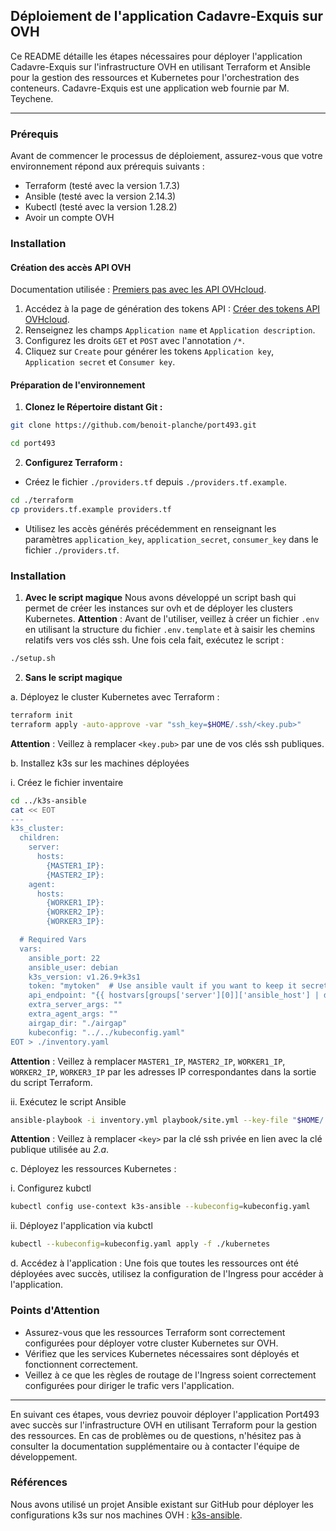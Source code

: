 ## Déploiement de l'application Cadavre-Exquis sur OVH

Ce README détaille les étapes nécessaires pour déployer l'application Cadavre-Exquis sur l'infrastructure OVH en utilisant Terraform et Ansible pour la gestion des ressources et Kubernetes pour l'orchestration des conteneurs. Cadavre-Exquis est une application web fournie par M. Teychene.

---

### Prérequis

Avant de commencer le processus de déploiement, assurez-vous que votre environnement répond aux prérequis suivants :

- Terraform (testé avec la version 1.7.3)
- Ansible (testé avec la version 2.14.3)
- Kubectl (testé avec la version 1.28.2)
- Avoir un compte OVH

### Installation

#### Création des accès API OVH
Documentation utilisée : [Premiers pas avec les API OVHcloud](https://help.ovhcloud.com/csm/fr-api-getting-started-ovhcloud-api?id=kb_article_view&sysparm_article=KB0042789).

1. Accédez à la page de génération des tokens API : [Créer des tokens API OVHcloud](https://www.ovh.com/auth/api/createToken).
2. Renseignez les champs `Application name` et `Application description`. 
3. Configurez les droits `GET` et `POST` avec l'annotation `/*`.
4. Cliquez sur `Create` pour générer les tokens `Application key`, `Application secret` et `Consumer key`.

#### Préparation de l'environnement

1. **Clonez le Répertoire distant Git :**
```bash
git clone https://github.com/benoit-planche/port493.git
```

```bash
cd port493
```

2. **Configurez Terraform :**
- Créez le fichier `./providers.tf` depuis `./providers.tf.example`. 
```bash
cd ./terraform
cp providers.tf.example providers.tf
```
- Utilisez les accès générés précédemment en renseignant les paramètres `application_key`, `application_secret`, `consumer_key` dans le fichier `./providers.tf`.

### Installation 

1. **Avec le script magique**
Nous avons développé un script bash qui permet de créer les instances sur ovh et de déployer les clusters Kubernetes. 
**Attention** : Avant de l'utiliser, veillez à créer un fichier `.env` en utilisant la structure du fichier `.env.template` et à saisir les chemins relatifs vers vos clés ssh. 
Une fois cela fait, exécutez le script :

```bash
./setup.sh
```

2. **Sans le script magique**

a. Déployez le cluster Kubernetes avec Terraform :
```bash
terraform init
terraform apply -auto-approve -var "ssh_key=$HOME/.ssh/<key.pub>"
```
**Attention** : Veillez à remplacer `<key.pub>` par une de vos clés ssh publiques.

b. Installez k3s sur les machines déployées

i. Créez le fichier inventaire
```bash
cd ../k3s-ansible
cat << EOT
---
k3s_cluster:
  children:
    server:
      hosts:
        {MASTER1_IP}:
        {MASTER2_IP}:
    agent:
      hosts:
        {WORKER1_IP}:
        {WORKER2_IP}:
        {WORKER3_IP}:

  # Required Vars
  vars:
    ansible_port: 22
    ansible_user: debian
    k3s_version: v1.26.9+k3s1
    token: "mytoken"  # Use ansible vault if you want to keep it secret
    api_endpoint: "{{ hostvars[groups['server'][0]]['ansible_host'] | default(groups['server'][0]) }}"
    extra_server_args: ""
    extra_agent_args: ""
    airgap_dir: "./airgap"
    kubeconfig: "../../kubeconfig.yaml"
EOT > ./inventory.yaml
```

**Attention** : Veillez à remplacer `MASTER1_IP`, `MASTER2_IP`, `WORKER1_IP`, `WORKER2_IP`, `WORKER3_IP` par les adresses IP correspondantes dans la sortie du script Terraform.

ii. Exécutez le script Ansible
```bash
ansible-playbook -i inventory.yml playbook/site.yml --key-file "$HOME/.ssh/<key>"
```
**Attention** : Veillez à remplacer `<key>` par la clé ssh privée en lien avec la clé publique utilisée au _2.a_.

c. Déployez les ressources Kubernetes :

i. Configurez kubctl
```bash
kubectl config use-context k3s-ansible --kubeconfig=kubeconfig.yaml
```
ii. Déployez l'application via kubctl
```bash
kubectl --kubeconfig=kubeconfig.yaml apply -f ./kubernetes
```

d. Accédez à l'application :
Une fois que toutes les ressources ont été déployées avec succès, utilisez la configuration de l'Ingress pour accéder à l'application.

### Points d'Attention

- Assurez-vous que les ressources Terraform sont correctement configurées pour déployer votre cluster Kubernetes sur OVH.
- Vérifiez que les services Kubernetes nécessaires sont déployés et fonctionnent correctement.
- Veillez à ce que les règles de routage de l'Ingress soient correctement configurées pour diriger le trafic vers l'application.

---

En suivant ces étapes, vous devriez pouvoir déployer l'application Port493 avec succès sur l'infrastructure OVH en utilisant Terraform pour la gestion des ressources. En cas de problèmes ou de questions, n'hésitez pas à consulter la documentation supplémentaire ou à contacter l'équipe de développement.

### Références
Nous avons utilisé un projet Ansible existant sur GitHub pour déployer les configurations k3s sur nos machines OVH : [k3s-ansible](https://github.com/k3s-io/k3s-ansible.git).